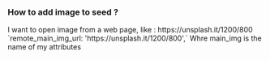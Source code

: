 <h3> How to add image to seed ?</h3>
I want to open image from a web page, like : https://unsplash.it/1200/800 <br>
`remote_main_img_url: 'https://unsplash.it/1200/800',`
Whre main_img is the name of my attributes
